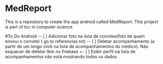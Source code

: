 # MedReport
This is a repository to create the app android  called MedReport. This project is part of tcc in computer science

#To Do Android
-- [ ] Adicionar foto na lista de convites(foto de quem enviou o convite) ( go to referencias.txt)
-- [ ] Deletar acompanhamento (a partir de um longo click na lista de acompanhamentos do médico). Não esquecer de deletar tbm no firebase
+- [ ] Exibir perfil na lista de acompanhamentos não está mostrando todos os dados


